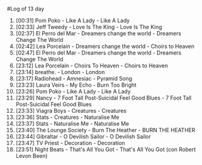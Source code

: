 #Log of 13 day

1. [00:31] Pom Poko - Like A Lady - Like A Lady
1. [02:33] Jeff Tweedy - Love Is The King - Love Is The King
1. [02:37] El Perro del Mar - Dreamers change the world - Dreamers Change The World
1. [02:42] Lea Porcelain - Dreamers change the world - Choirs to Heaven
1. [02:47] El Perro del Mar - Dreamers change the world - Dreamers Change The World
1. [23:12] Lea Porcelain - Choirs To Heaven - Choirs to Heaven
1. [23:14] breathe. - London - London
1. [23:17] Radiohead - Amnesiac - Pyramid Song
1. [23:23] Laura Veirs - My Echo - Burn Too Bright
1. [23:26] Pom Poko - Like A Lady - Like A Lady
1. [23:29] Nancy - 7 Foot Tall Post-Suicidal Feel Good Blues - 7 Foot Tall Post-Suicidal Feel Good Blues
1. [23:33] Viagra Boys - Creatures - Creatures
1. [23:36] Stats - Creatures - Naturalise Me
1. [23:37] Stats - Naturalise Me - Naturalise Me
1. [23:40] The Lounge Society - Burn The Heather - BURN THE HEATHER
1. [23:44] Gibraltar - O Devilish Sailor - O Devilish Sailor
1. [23:47] TV Priest - Decoration - Decoration
1. [23:51] Night Beats - That's All You Got - That's All You Got (con Robert Levon Been)
